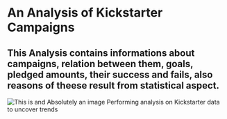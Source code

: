 # An Analysis of Kickstarter Campaigns
This Analysis contains informations about campaigns, relation between them, goals, pledged amounts, their success and fails, also reasons of theese result from statistical aspect.
---

![This is and Absolutely an image](https://upload.wikimedia.org/wikipedia/commons/9/91/Octicons-mark-github.svg)
Performing analysis on Kickstarter data to uncover trends


